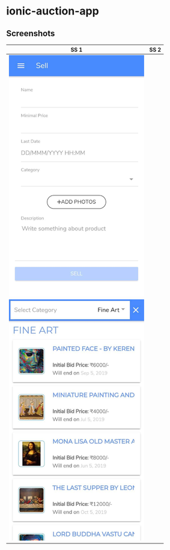 # ionic-auction-app
## **Screenshots**



| SS 1      | SS 2      |
|------------|-------------|
| <img src="/screenshots/IMG-20190719-WA0009.jpg" height=640px width=360px/> |
 <img src="/screenshots/IMG-20190719-WA0010.jpg" height=640px width=360px/>  |

